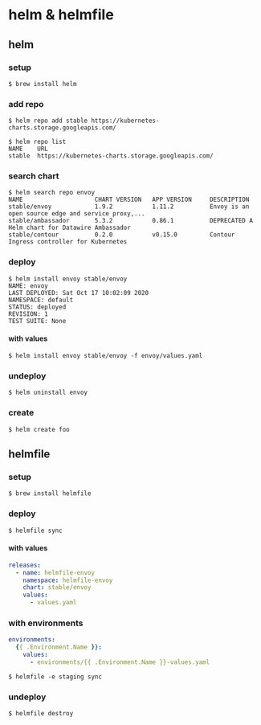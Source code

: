 # helm & helmfile

## helm

### setup
```
$ brew install helm
```

### add repo
```
$ helm repo add stable https://kubernetes-charts.storage.googleapis.com/
```

```
$ helm repo list
NAME    URL
stable  https://kubernetes-charts.storage.googleapis.com/
```

### search chart
```
$ helm search repo envoy
NAME                    CHART VERSION   APP VERSION     DESCRIPTION
stable/envoy            1.9.2           1.11.2          Envoy is an open source edge and service proxy,...
stable/ambassador       5.3.2           0.86.1          DEPRECATED A Helm chart for Datawire Ambassador
stable/contour          0.2.0           v0.15.0         Contour Ingress controller for Kubernetes
```

### deploy
```
$ helm install envoy stable/envoy
NAME: envoy
LAST DEPLOYED: Sat Oct 17 10:02:09 2020
NAMESPACE: default
STATUS: deployed
REVISION: 1
TEST SUITE: None
```

#### with values
```
$ helm install envoy stable/envoy -f envoy/values.yaml
```

### undeploy
```
$ helm uninstall envoy
```

### create
```
$ helm create foo
```

## helmfile

### setup
```
$ brew install helmfile
```

### deploy
```
$ helmfile sync
```

#### with values
```envoy/helmfile.yaml
releases:
  - name: helmfile-envoy
    namespace: helmfile-envoy
    chart: stable/envoy
    values:
      - values.yaml
```

### with environments
```envoy/helmfile.yaml
environments:
  {{ .Environment.Name }}:
    values:
      - environments/{{ .Environment.Name }}-values.yaml
```

```
$ helmfile -e staging sync
```

### undeploy
```
$ helmfile destroy
```
